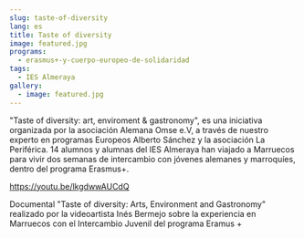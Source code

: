 ```yaml
---
slug: taste-of-diversity
lang: es
title: Taste of diversity
image: featured.jpg
programs:
  - erasmus+-y-cuerpo-europeo-de-solidaridad
tags:
  - IES Almeraya
gallery:
  - image: featured.jpg
---
```


"Taste of diversity: art, enviroment & gastronomy", es una iniciativa organizada
por la asociación Alemana Omse e.V, a través de nuestro experto en programas
Europeos Alberto Sánchez y la asociación La Periférica. 14 alumnos y alumnas del
IES Almeraya han viajado a Marruecos para vivir dos semanas de intercambio con
jóvenes alemanes y marroquíes, dentro del programa Erasmus+.

https://youtu.be/lkgdwwAUCdQ

Documental "Taste of diversity: Arts, Environment and Gastronomy" realizado por
la videoartista Inés Bermejo sobre la experiencia en Marruecos con el
Intercambio Juvenil del programa Eramus +
